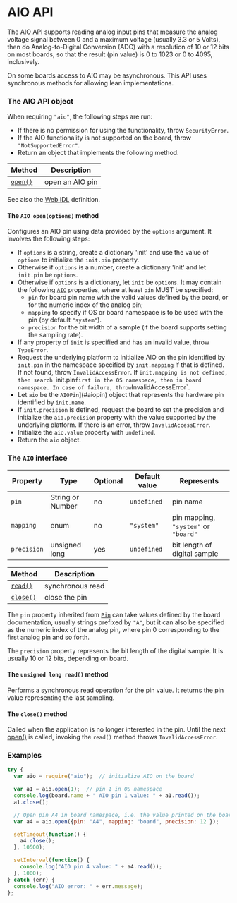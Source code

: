 AIO API
=======

The AIO API supports reading analog input pins that measure the analog voltage signal between 0 and a maximum voltage (usually 3.3 or 5 Volts), then do Analog-to-Digital Conversion (ADC) with a resolution of 10 or 12 bits on most boards, so that the result (pin value) is 0 to 1023 or 0 to 4095, inclusively.

On some boards access to AIO may be asynchronous. This API uses synchronous methods for allowing lean implementations.

<a name="apiobject"></a>
### The AIO API object
When requiring `"aio"`, the following steps are run:
- If there is no permission for using the functionality, throw `SecurityError`.
- If the AIO functionality is not supported on the board, throw `"NotSupportedError"`.
- Return an object that implements the following method.

| Method              | Description      |
| ---                 | ---              |
| [`open()`](#open)   | open an AIO pin  |

See also the [Web IDL](./webidl.md) definition.

<a name="open"></a>
#### The `AIO open(options)` method
Configures an AIO pin using data provided by the `options` argument. It involves the following steps:
- If `options` is a string, create a dictionary 'init' and use the value of `options` to initialize the `init.pin` property.
- Otherwise if `options` is a number, create a dictionary 'init' and let `init.pin` be `options`.
- Otherwise if `options` is a dictionary, let `init` be `options`. It may contain the following [`AIO`](#aio) properties, where at least `pin` MUST be specified:
  * `pin` for board pin name with the valid values defined by the board, or for the numeric index of the analog pin;
  * `mapping` to specify if OS or board namespace is to be used with the pin (by default `"system"`).
  * `precision` for the bit width of a sample (if the board supports setting the sampling rate).
- If any property of `init` is specified and has an invalid value,  throw `TypeError`.
- Request the underlying platform to initialize AIO on the pin identified by `init.pin` in the namespace specified by `init.mapping` if that is defined. If not found, throw `InvalidAccessError`. If `init.mapping is not defined, then search `init.pin` first in the OS namespace, then in board namespace. In case of failure, throw `InvalidAccessError`.
- Let `aio` be the `AIOPin`](#aiopin) object that represents the hardware pin identified by `init.name`.
- If `init.precision` is defined, request the board to set the precision and initialize the `aio.precision` property with the value supported by the underlying platform. If there is an error, throw `InvalidAccessError`.
- Initialize the `aio.value` property with `undefined`.
- Return the `aio` object.

<a name="aio"></a>
### The `AIO` interface

| Property   | Type   | Optional | Default value | Represents |
| ---        | ---    | ---      | ---           | ---        |
| `pin`      | String or Number | no | `undefined`  | pin name |
| `mapping`   | enum | no | `"system"`  | pin mapping, `"system"` or `"board"` |
| `precision` | unsigned long | yes | `undefined` | bit length of digital sample |

| Method              | Description      |
| ---                 | ---              |
| [`read()`](#read)   | synchronous read |
| [`close()`](#close) | close the pin    |

The `pin` property inherited from [`Pin`](./README.md/#pin) can take values defined by the board documentation, usually strings prefixed by `"A"`, but it can also be specified as the numeric index of the analog pin, where pin 0 corresponding to the first analog pin and so forth.

The `precision` property represents the bit length of the digital sample. It is usually 10 or 12 bits, depending on board.

<a name="read"></a>
#### The `unsigned long read()` method
Performs a synchronous read operation for the pin value. It returns the pin value representing the last sampling.

<a name="close"></a>
#### The `close()` method
Called when the application is no longer interested in the pin. Until the next [open()](#open) is called, invoking the `read()` method throws `InvalidAccessError`.

### Examples
```javascript
try {
  var aio = require("aio");  // initialize AIO on the board

  var a1 = aio.open(1);  // pin 1 in OS namespace
  console.log(board.name + " AIO pin 1 value: " + a1.read());
  a1.close();

  // Open pin A4 in board namespace, i.e. the value printed on the board
  var a4 = aio.open({pin: "A4", mapping: "board", precision: 12 });

  setTimeout(function() {
    a4.close();
  }, 10500);

  setInterval(function() {
    console.log("AIO pin 4 value: " + a4.read());
  }, 1000);
} catch (err) {
  console.log("AIO error: " + err.message);
};
```
